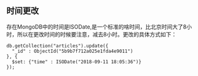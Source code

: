 ## 时间更改
存在MongoDB中的时间是ISODate,是一个标准的啥时间，比北京时间大了8小时，所以在更改时间的时候要注意，减去8小时。更改的具体方式如下： 
```
db.getCollection("articles").update({
  "_id" : ObjectId("5b9b7f712a025e1fda4e9011")
}, {
  $set: {"time" : ISODate("2018-09-11 18:05:36")}
});
```
